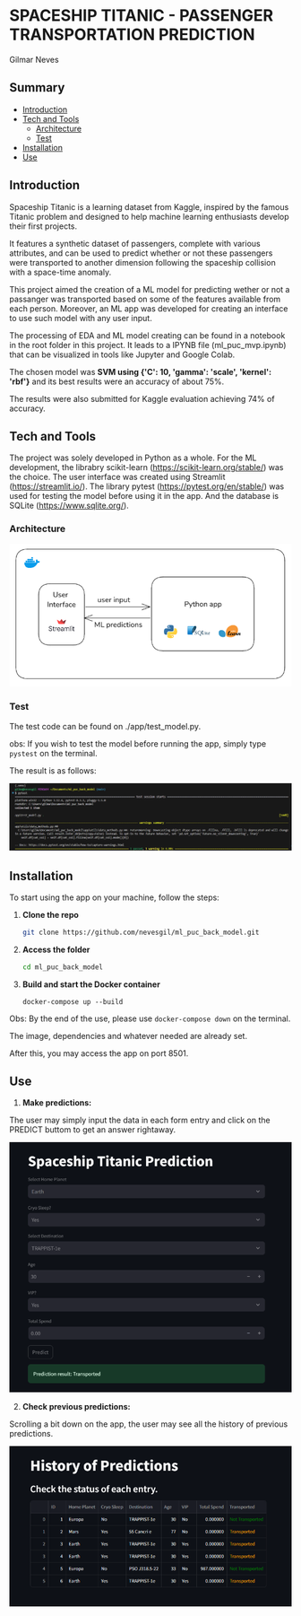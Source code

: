 # SPACESHIP TITANIC - PASSENGER TRANSPORTATION PREDICTION
Gilmar Neves

## Summary
- [Introduction](#introduction)
- [Tech and Tools](#techandtools)
    - [Architecture](#architecture)
    - [Test](#test)
- [Installation](#installation)
- [Use](#use)


## Introduction

Spaceship Titanic is a learning dataset from Kaggle, inspired by the famous Titanic problem and designed to help machine learning enthusiasts develop their first projects.

It features a synthetic dataset of passengers, complete with various attributes, and can be used to predict whether or not these passengers were transported to another dimension following the spaceship collision with a space-time anomaly.

This project aimed the creation of a ML model for predicting wether or not a passanger was transported based on some of the features available from each person.
Moreover, an ML app was developed for creating an interface to use such model with any user input.

The processing of EDA and ML model creating can be found in a notebook in the root folder in this project. It leads to a IPYNB file (ml_puc_mvp.ipynb) that can be visualized in tools like Jupyter and Google Colab.

The chosen model was
**SVM using {'C': 10, 'gamma': 'scale', 'kernel': 'rbf'}**
and its best results were an accuracy of about 75%.

The results were also submitted for Kaggle evaluation achieving 74% of accuracy.

## Tech and Tools
The project was solely developed in Python as a whole.
For the ML development, the librabry scikit-learn (https://scikit-learn.org/stable/) was the choice.
The user interface was created using Streamlit (https://streamlit.io/).
The library pytest (https://pytest.org/en/stable/) was used for testing the model before using it in the app.
And the database is SQLite (https://www.sqlite.org/). 

### Architecture

![app_arch](/images/app_arch.png)


### Test

The test code can be found on ./app/test_model.py.

obs: If you wish to test the model before running the app, simply type ```pystest``` on the terminal.

The result is as follows:

![app_test](/images/app_test.png)


## Installation
To start using the app on your machine, follow the steps:

1. **Clone the repo**
   ```sh
   git clone https://github.com/nevesgil/ml_puc_back_model.git

2. **Access the folder**
   ```sh
   cd ml_puc_back_model

3. **Build and start the Docker container**
   ```
   docker-compose up --build

Obs: By the end of the use, please use ```docker-compose down``` on the terminal.

The image, dependencies and whatever needed are already set.

After this, you may access the app on port 8501.


## Use

1. **Make predictions:**

The user may simply input the data in each form entry and click on the PREDICT buttom to get an answer rightaway.

![app_form](/images/app_form.png)

2. **Check previous predictions:**

Scrolling a bit down on the app, the user may see all the history of previous predictions.

![app_history](/images/app_history.png)